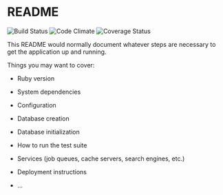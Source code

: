 # README

![Build Status](https://codeship.com/projects/d3fd1ed0-750f-0134-0946-1eaf12e437c5/status?branch=master)
![Code Climate](https://codeclimate.com/github/sophieheller1/wearwolf.png)
![Coverage Status](https://coveralls.io/repos/sophieheller1/wearwolf/badge.png)

This README would normally document whatever steps are necessary to get the
application up and running.

Things you may want to cover:

* Ruby version

* System dependencies

* Configuration

* Database creation

* Database initialization

* How to run the test suite

* Services (job queues, cache servers, search engines, etc.)

* Deployment instructions

* ...
